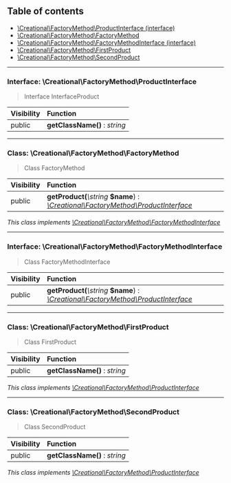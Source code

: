 ## Table of contents

- [\Creational\FactoryMethod\ProductInterface (interface)](#interface-creationalfactorymethodproductinterface)
- [\Creational\FactoryMethod\FactoryMethod](#class-creationalfactorymethodfactorymethod)
- [\Creational\FactoryMethod\FactoryMethodInterface (interface)](#interface-creationalfactorymethodfactorymethodinterface)
- [\Creational\FactoryMethod\FirstProduct](#class-creationalfactorymethodfirstproduct)
- [\Creational\FactoryMethod\SecondProduct](#class-creationalfactorymethodsecondproduct)

<hr />

### Interface: \Creational\FactoryMethod\ProductInterface

> Interface InterfaceProduct

| Visibility | Function |
|:-----------|:---------|
| public | <strong>getClassName()</strong> : <em>string</em> |

<hr />

### Class: \Creational\FactoryMethod\FactoryMethod

> Class FactoryMethod

| Visibility | Function |
|:-----------|:---------|
| public | <strong>getProduct(</strong><em>\string</em> <strong>$name</strong>)</strong> : <em>[\Creational\FactoryMethod\ProductInterface](#interface-creationalfactorymethodproductinterface)</em> |

*This class implements [\Creational\FactoryMethod\FactoryMethodInterface](#interface-creationalfactorymethodfactorymethodinterface)*

<hr />

### Interface: \Creational\FactoryMethod\FactoryMethodInterface

> Class FactoryMethodInterface

| Visibility | Function |
|:-----------|:---------|
| public | <strong>getProduct(</strong><em>\string</em> <strong>$name</strong>)</strong> : <em>[\Creational\FactoryMethod\ProductInterface](#interface-creationalfactorymethodproductinterface)</em> |

<hr />

### Class: \Creational\FactoryMethod\FirstProduct

> Class FirstProduct

| Visibility | Function |
|:-----------|:---------|
| public | <strong>getClassName()</strong> : <em>string</em> |

*This class implements [\Creational\FactoryMethod\ProductInterface](#interface-creationalfactorymethodproductinterface)*

<hr />

### Class: \Creational\FactoryMethod\SecondProduct

> Class SecondProduct

| Visibility | Function |
|:-----------|:---------|
| public | <strong>getClassName()</strong> : <em>string</em> |

*This class implements [\Creational\FactoryMethod\ProductInterface](#interface-creationalfactorymethodproductinterface)*

